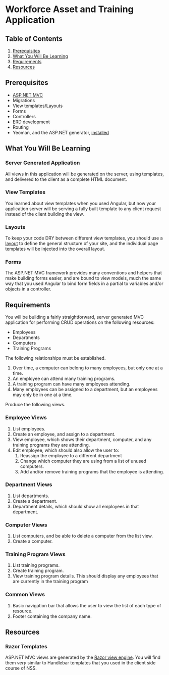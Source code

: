 # Workforce Asset and Training Application

## Table of Contents

1. [Prerequisites](#prerequisites)
1. [What You Will Be Learning](#what-you-will-be-learning)
1. [Requirements](#requirements)
1. [Resources](#resources)

## Prerequisites

* [ASP.NET MVC](https://docs.asp.net/en/latest/mvc/overview.html)
* Migrations
* View templates/Layouts
* Forms
* Controllers
* ERD development
* Routing
* Yeoman, and the ASP.NET generator, [installed](#installing-yeoman-and-the-aspnet-generator)

## What You Will Be Learning

### Server Generated Application

All views in this application will be generated on the server, using templates, and delivered to the client as a complete HTML document.

### View Templates

You learned about view templates when you used Angular, but now your application server will be serving a fully built template to any client request instead of the client building the view.

### Layouts

To keep your code DRY between different view templates, you should use a [layout](https://docs.asp.net/en/latest/mvc/views/layout.html) to define the general structure of your site, and the individual page templates will be injected into the overall layout.

### Forms

The ASP.NET MVC framework provides many conventions and helpers that make building forms easier, and are bound to view models, much the same way that you used Angular to bind form fields in a partial to variables and/or objects in a controller.

## Requirements

You will be building a fairly straightforward, server generated MVC application for performing CRUD operations on the following resources:

* Employees
* Departments
* Computers
* Training Programs

The following relationships must be established.

1. Over time, a computer can belong to many employees, but only one at a time.
1. An employee can attend many training programs.
1. A training program can have many employees attending.
1. Many employees can be assigned to a department, but an employees may only be in one at a time.

Produce the following views.

### Employee Views

1. List employees.
1. Create an employee, and assign to a department.
1. View employee, which shows their department, computer, and any training programs they are attending.
1. Edit employee, which should also allow the user to:
    1. Reassign the employee to a different department
    1. Change which computer they are using from a list of unused computers.
    1. Add and/or remove training programs that the employee is attending.

### Department Views

1. List departments.
1. Create a department.
1. Department details, which should show all employees in that department.

### Computer Views

1. List computers, and be able to delete a computer from the list view.
1. Create a computer.

### Training Program Views

1. List training programs.
1. Create training program.
1. View training program details. This should display any employees that are currently in the training program

### Common Views

1. Basic navigation bar that allows the user to view the list of each type of resource.
1. Footer containing the company name.

## Resources

### Razor Templates

ASP.NET MVC views are generated by the [Razor view engine](https://docs.asp.net/en/latest/mvc/overview.html#razor-view-engine). You will find them *very* similar to Handlebar templates that you used in the client side course of NSS.

